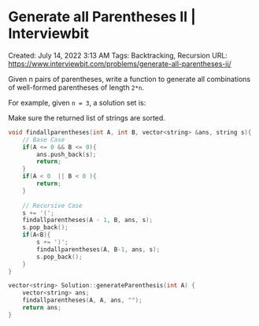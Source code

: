 # Generate all Parentheses II | Interviewbit

Created: July 14, 2022 3:13 AM
Tags: Backtracking, Recursion
URL: https://www.interviewbit.com/problems/generate-all-parentheses-ii/

Given n pairs of parentheses, write a function to generate all combinations of well-formed parentheses of length `2*n`.

For example, given `n = 3`, a solution set is:

Make sure the returned list of strings are sorted.

```cpp
void findallparentheses(int A, int B, vector<string> &ans, string s){
    // Base Case
    if(A <= 0 && B <= 0){
        ans.push_back(s);
        return;
    }
    if(A < 0  || B < 0 ){
        return;
    }
    
    // Recursive Case
    s += '(';
    findallparentheses(A - 1, B, ans, s);
    s.pop_back();
    if(A<B){
        s += ')';
        findallparentheses(A, B-1, ans, s);
        s.pop_back();    
    }
}

vector<string> Solution::generateParenthesis(int A) {
    vector<string> ans;
    findallparentheses(A, A, ans, "");
    return ans;
}
```